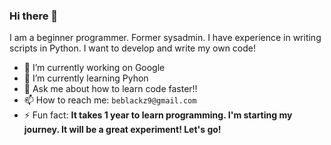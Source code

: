 ### Hi there 👋
I am a beginner programmer. Former sysadmin. I have experience in writing scripts in Python. I want to develop and write my own code!





- 🔭 I’m currently working on Google
- 🌱 I’m currently learning Pyhon
- 💬 Ask me about how to learn code faster!!
- 📫 How to reach me: `beblackz9@gmail.com`
- ⚡ Fun fact: **It takes 1 year to learn programming. I'm starting my journey. It will be a great experiment! Let's go!**

